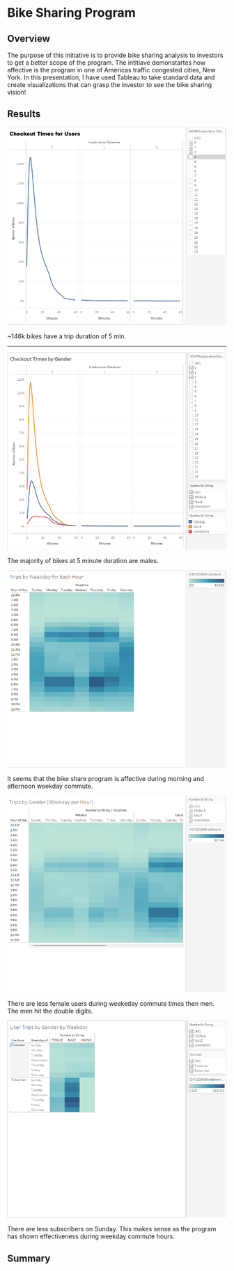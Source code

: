 # Bike Sharing Program

## Overview
The purpose of this initiative is to provide bike sharing analysis to investors to get a better scope of the program. The intitiave demonstartes how affective is the program in one of Americas traffic congested cities, New York. In this presentation, I have used Tableau to take standard data and create visualizations that can grasp the investor to see the bike sharing vision!

## Results

![](https://github.com/landeros91/bikesharing/blob/main/images/Checkout%20Times%20for%20Users.png)

~146k bikes have a trip duration of 5 min.


---------------------------------------------------------------------------------------------------------

![](https://github.com/landeros91/bikesharing/blob/main/images/Checkout%20Times%20by%20Gender.png)

The majority of bikes at 5 minute duration are males.




![](https://github.com/landeros91/bikesharing/blob/main/images/Trips%20by%20Weekday%20for%20Each%20Hour.png)

It seems that the bike share program is affective during morning and afternoon weekday commute.



![](https://github.com/landeros91/bikesharing/blob/main/images/Trips%20by%20Gender%20Weekday%20per%20Hour.png)

There are less female users during weekeday commute times then men. The men hit the double digits.



![](https://github.com/landeros91/bikesharing/blob/main/images/User%20Trips%20by%20Gender%20by%20Weekday.png)

There are less subscribers on Sunday. This makes sense as the program has shown effectiveness during weekday commute hours.



## Summary
